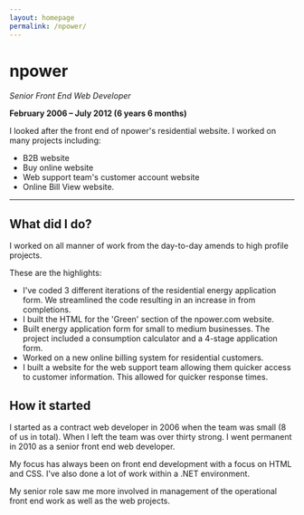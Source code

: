 ```yaml
---
layout: homepage
permalink: /npower/
---
```


# npower

_Senior Front End Web Developer_

**February 2006 – July 2012 (6 years 6 months)**

I looked after the front end of npower's residential website. I worked on many projects including:

- B2B website
- Buy online website
- Web support team's customer account website
- Online Bill View website.

---

## What did I do?

I worked on all manner of work from the day-to-day amends to high profile projects.

These are the highlights:

- I've coded 3 different iterations of the residential energy application form. We streamlined the code resulting in an increase in from completions.
- I built the HTML for the 'Green' section of the npower.com website.
- Built energy application form for small to medium businesses. The project included a consumption calculator and a 4-stage application form.
- Worked on a new online billing system for residential customers.
- I built a website for the web support team allowing them quicker access to customer information. This allowed for quicker response times.

## How it started

I started as a contract web developer in 2006 when the team was small (8 of us in total). When I left the team was over thirty strong. I went permanent in 2010 as a senior front end web developer.

My focus has always been on front end development with a focus on HTML and CSS. I've also done a lot of work within a .NET environment.

My senior role saw me more involved in management of the operational front end work as well as the web projects.